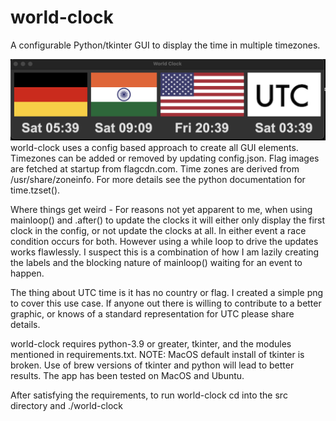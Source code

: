 # world-clock
A configurable Python/tkinter GUI to display the time in multiple timezones. 

![ScreenShot](clock.png)
world-clock uses a config based approach to create all GUI elements. Timezones can be added or removed by updating config.json. Flag images are fetched at startup from flagcdn.com. Time zones are derived from /usr/share/zoneinfo. For more details see the python documentation for time.tzset(). 

Where things get weird - For reasons not yet apparent to me, when using mainloop() and .after() to update the clocks it will either only display the first clock in the config, or not update the clocks at all. In either event a race condition occurs for both. However using a while loop to drive the updates works flawlessly. I suspect this is a combination of how I am lazily creating the labels and the blocking nature of mainloop() waiting for an event to happen. 

The thing about UTC time is it has no country or flag. I created a simple png to cover this use case. If anyone out there is willing to contribute to a better graphic, or knows of a standard representation for UTC please share details.

world-clock requires python-3.9 or greater, tkinter, and the modules mentioned in requirements.txt. NOTE: MacOS default install of tkinter is broken. Use of brew versions of tkinter and python will lead to better results. The app has been tested on MacOS and Ubuntu.

After satisfying the requirements, to run world-clock cd into the src directory and ./world-clock 